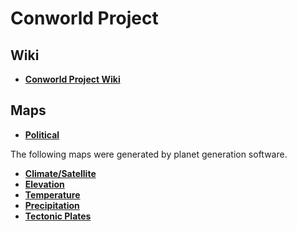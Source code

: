# Conworld Project

## Wiki

 - **[Conworld Project Wiki](http://editthis.info/conworldproject/Main_Page)**

## Maps

 - **[Political](political)**

The following maps were generated by planet generation software.

 - **[Climate/Satellite](biomes.png)**
 - **[Elevation](elevation.png)**
 - **[Temperature](temperature.png)**
 - **[Precipitation](wetness.png)**
 - **[Tectonic Plates](plates.png)**
